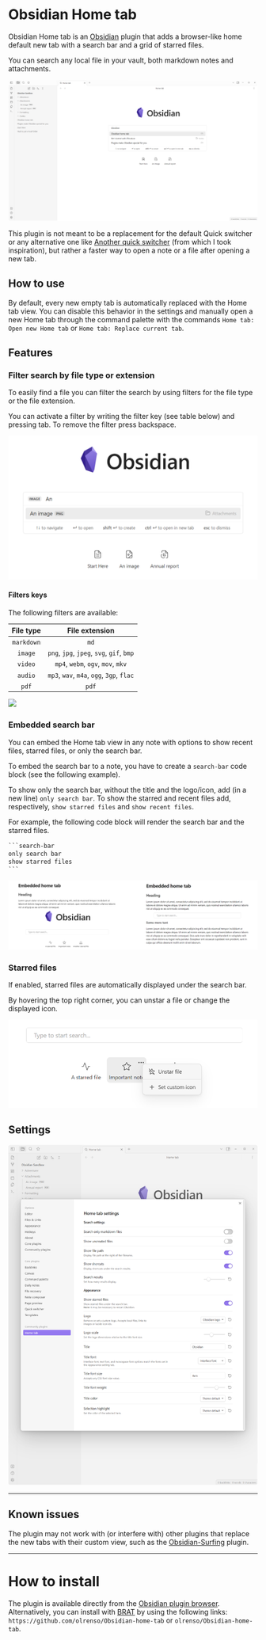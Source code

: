 # Obsidian Home tab
Obsidian Home tab is an [Obsidian](https://obsidian.md/) plugin that adds a browser-like home default new tab with a search bar and a grid of starred files.

You can search any local file in your vault, both markdown notes and attachments.

![](images/home-tab.png)

This plugin is not meant to be a replacement for the default Quick switcher or any alternative one like [Another quick switcher](https://github.com/tadashi-aikawa/obsidian-another-quick-switcher) (from which I took inspiration), but rather a faster way to open a note or a file after opening a new tab.

## How to use
By default, every new empty tab is automatically replaced with the Home tab view. You can disable this behavior in the settings and manually open a new Home tab through the command palette with the commands `Home tab: Open new Home tab` or `Home tab: Replace current tab`.

## Features
### Filter search by file type or extension
To easily find a file you can filter the search by using filters for the file type or the file extension.

You can activate a filter by writing the filter key (see table below) and pressing tab. To remove the filter press backspace.

![](images/search_filters.png)

#### Filters keys
The following filters are available:

| File type | File extension | 
| :-: | :-: | 
| `markdown` | `md`|
| `image` | `png`, `jpg`, `jpeg`, `svg`, `gif`, `bmp` | 
| `video` | `mp4`, `webm`, `ogv`, `mov`, `mkv` |
| `audio` | `mp3`, `wav`, `m4a`, `ogg`, `3gp`, `flac` |
| `pdf` | `pdf` |  

![](images/filters_gif.gif)

### Embedded search bar
You can embed the Home tab view in any note with options to show recent files, starred files, or only the search bar.

To embed the search bar to a note, you have to create a `search-bar` code block (see the following example).

To show only the search bar, without the title and the logo/icon, add (in a new line) `only search bar`.
To show the starred and recent files add, respectively, `show starred files` and `show recent files`.

For example, the following code block will render the search bar and the starred files.
````text
```search-bar
only search bar
show starred files
```
````

![](images/embedded_searchbar.png)


### Starred files
If enabled, starred files are automatically displayed under the search bar.

By hovering the top right corner, you can unstar a file or change the displayed icon.

![](images/starred_files-options.png)

## Settings

![](images/settings-tab.png)

---
## Known issues
The plugin may not work with (or interfere with) other plugins that replace the new tabs with their custom view, such as the [Obsidian-Surfing](https://github.com/PKM-er/Obsidian-Surfing) plugin.

---
# How to install
The plugin is available directly from the [Obsidian plugin browser](https://obsidian.md/plugins?id=home-tab).
Alternatively, you can install with [BRAT](https://github.com/TfTHacker/obsidian42-brat) by using the following links: `https://github.com/olrenso/Obsidian-home-tab` or `olrenso/Obsidian-home-tab`.

